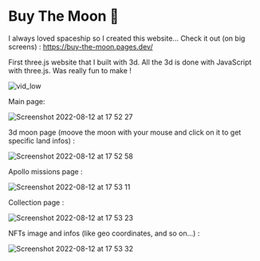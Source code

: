 # Buy The Moon 🚀

I always loved spaceship so I created this website... Check it out (on big screens) : https://buy-the-moon.pages.dev/

First three.js website that I built with 3d. All the 3d is done with JavaScript with three.js. Was really fun to make !

![vid_low](https://user-images.githubusercontent.com/59390256/184400712-e2ca248f-4af0-424f-a65d-63cd752e9ecd.gif)

Main page:

![Screenshot 2022-08-12 at 17 52 27](https://user-images.githubusercontent.com/59390256/184394974-c3566d02-1e15-43cc-ad69-296dbc5118b7.png)


3d moon page (moove the moon with your mouse and click on it to get specific land infos) :

![Screenshot 2022-08-12 at 17 52 58](https://user-images.githubusercontent.com/59390256/184395020-a99ca7e3-8095-4a9b-9fd5-e2905b00c5d3.png)


Apollo missions page :

![Screenshot 2022-08-12 at 17 53 11](https://user-images.githubusercontent.com/59390256/184395182-b7e8cd83-5871-41ab-86fe-50b263899819.png)


Collection page :

![Screenshot 2022-08-12 at 17 53 23](https://user-images.githubusercontent.com/59390256/184395273-758c09f0-3e41-4cf4-b9f1-b20312145671.png)


NFTs image and infos (like geo coordinates, and so on...) :

![Screenshot 2022-08-12 at 17 53 32](https://user-images.githubusercontent.com/59390256/184395325-1f09adbc-6437-457e-9b77-06624aa4e892.png)
